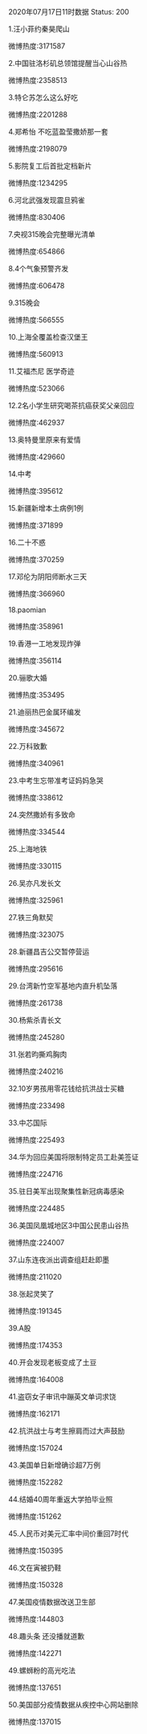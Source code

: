 2020年07月17日11时数据
Status: 200

1.汪小菲约秦昊爬山

微博热度:3171587

2.中国驻洛杉矶总领馆提醒当心山谷热

微博热度:2358513

3.特仑苏怎么这么好吃

微博热度:2201288

4.郑希怡 不吃蓝盈莹撒娇那一套

微博热度:2198079

5.影院复工后首批定档新片

微博热度:1234295

6.河北武强发现震旦鸦雀

微博热度:830406

7.央视315晚会完整曝光清单

微博热度:654866

8.4个气象预警齐发

微博热度:606478

9.315晚会

微博热度:566555

10.上海全覆盖检查汉堡王

微博热度:560913

11.艾福杰尼 医学奇迹

微博热度:523066

12.2名小学生研究喝茶抗癌获奖父亲回应

微博热度:462937

13.奥特曼里原来有爱情

微博热度:429660

14.中考

微博热度:395612

15.新疆新增本土病例1例

微博热度:371899

16.二十不惑

微博热度:370259

17.邓伦为阴阳师断水三天

微博热度:366960

18.paomian

微博热度:358961

19.香港一工地发现炸弹

微博热度:356114

20.骊歌大婚

微博热度:353495

21.迪丽热巴金属环编发

微博热度:345672

22.万科致歉

微博热度:340961

23.中考生忘带准考证妈妈急哭

微博热度:338612

24.突然撒娇有多致命

微博热度:334544

25.上海地铁

微博热度:330115

26.吴亦凡发长文

微博热度:325961

27.铁三角默契

微博热度:323075

28.新疆昌吉公交暂停营运

微博热度:295616

29.台湾新竹空军基地内直升机坠落

微博热度:261738

30.杨紫杀青长文

微博热度:245280

31.张若昀撕鸡胸肉

微博热度:240216

32.10岁男孩用零花钱给抗洪战士买糖

微博热度:233498

33.中芯国际

微博热度:225493

34.华为回应美国将限制特定员工赴美签证

微博热度:224716

35.驻日美军出现聚集性新冠病毒感染

微博热度:224485

36.美国凤凰城地区3中国公民患山谷热

微博热度:224007

37.山东连夜派出调查组赶赴即墨

微博热度:211020

38.张起灵笑了

微博热度:191345

39.A股

微博热度:174353

40.开会发现老板变成了土豆

微博热度:164008

41.盗窃女子审讯中蹦英文单词求饶

微博热度:162171

42.抗洪战士与考生擦肩而过大声鼓励

微博热度:157024

43.美国单日新增确诊超7万例

微博热度:152282

44.结婚40周年重返大学拍毕业照

微博热度:151262

45.人民币对美元汇率中间价重回7时代

微博热度:150395

46.文在寅被扔鞋

微博热度:150328

47.美国疫情数据改送卫生部

微博热度:144803

48.趣头条 还没播就道歉

微博热度:142271

49.螺蛳粉的高光吃法

微博热度:137651

50.美国部分疫情数据从疾控中心网站删除

微博热度:137015

